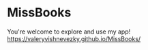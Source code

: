 # MissBooks
You're welcome to explore and use my app!  
https://valeryvishnevezky.github.io/MissBooks/ 
